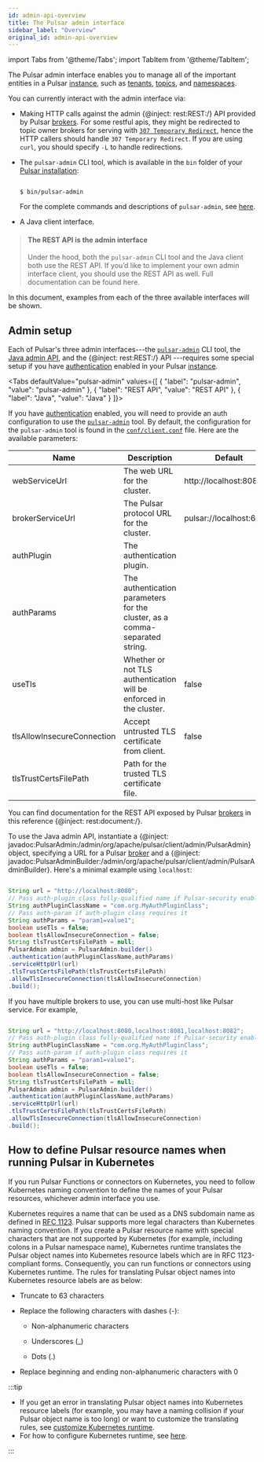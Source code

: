 ```yaml
---
id: admin-api-overview
title: The Pulsar admin interface
sidebar_label: "Overview"
original_id: admin-api-overview
---
```


import Tabs from '@theme/Tabs';
import TabItem from '@theme/TabItem';


The Pulsar admin interface enables you to manage all of the important entities in a Pulsar [instance](reference-terminology.md#instance), such as [tenants](reference-terminology.md#tenant), [topics](reference-terminology.md#topic), and [namespaces](reference-terminology.md#namespace).

You can currently interact with the admin interface via:

- Making HTTP calls against the admin {@inject: rest:REST:/} API provided by Pulsar [brokers](reference-terminology.md#broker). For some restful apis, they might be redirected to topic owner brokers for serving
   with [`307 Temporary Redirect`](https://developer.mozilla.org/en-US/docs/Web/HTTP/Status/307), hence the HTTP callers should handle `307 Temporary Redirect`. If you are using `curl`, you should specify `-L`
   to handle redirections.
- The `pulsar-admin` CLI tool, which is available in the `bin` folder of your [Pulsar installation](getting-started-standalone):

  ```shell

  $ bin/pulsar-admin

  ```

  For the complete commands and descriptions of `pulsar-admin`, see [here](https://pulsar.apache.org/tools/pulsar-admin/2.7.0-SNAPSHOT/).

- A Java client interface.

> #### The REST API is the admin interface
> Under the hood, both the `pulsar-admin` CLI tool and the Java client both use the REST API. If you’d like to implement your own admin interface client, you should use the REST API as well. Full documentation can be found here.

In this document, examples from each of the three available interfaces will be shown.

## Admin setup

Each of Pulsar's three admin interfaces---the [`pulsar-admin`](reference-pulsar-admin) CLI tool, the [Java admin API](/api/admin), and the {@inject: rest:REST:/} API ---requires some special setup if you have [authentication](security-overview.md#authentication-providers) enabled in your Pulsar [instance](reference-terminology.md#instance).

<Tabs 
  defaultValue="pulsar-admin"
  values={[
  {
    "label": "pulsar-admin",
    "value": "pulsar-admin"
  },
  {
    "label": "REST API",
    "value": "REST API"
  },
  {
    "label": "Java",
    "value": "Java"
  }
]}>
<TabItem value="pulsar-admin">

If you have [authentication](security-overview.md#authentication-providers) enabled, you will need to provide an auth configuration to use the [`pulsar-admin`](reference-pulsar-admin) tool. By default, the configuration for the `pulsar-admin` tool is found in the [`conf/client.conf`](reference-configuration.md#client) file. Here are the available parameters:

|Name|Description|Default|
|----|-----------|-------|
|webServiceUrl|The web URL for the cluster.|http://localhost:8080/|
|brokerServiceUrl|The Pulsar protocol URL for the cluster.|pulsar://localhost:6650/|
|authPlugin|The authentication plugin.| |
|authParams|The authentication parameters for the cluster, as a comma-separated string.| |
|useTls|Whether or not TLS authentication will be enforced in the cluster.|false|
|tlsAllowInsecureConnection|Accept untrusted TLS certificate from client.|false|
|tlsTrustCertsFilePath|Path for the trusted TLS certificate file.| |

</TabItem>
<TabItem value="REST API">

You can find documentation for the REST API exposed by Pulsar [brokers](reference-terminology.md#broker) in this reference {@inject: rest:document:/}.

</TabItem>
<TabItem value="Java">

To use the Java admin API, instantiate a {@inject: javadoc:PulsarAdmin:/admin/org/apache/pulsar/client/admin/PulsarAdmin} object, specifying a URL for a Pulsar [broker](reference-terminology.md#broker) and a {@inject: javadoc:PulsarAdminBuilder:/admin/org/apache/pulsar/client/admin/PulsarAdminBuilder}. Here's a minimal example using `localhost`:

```java

String url = "http://localhost:8080";
// Pass auth-plugin class fully-qualified name if Pulsar-security enabled
String authPluginClassName = "com.org.MyAuthPluginClass";
// Pass auth-param if auth-plugin class requires it
String authParams = "param1=value1";
boolean useTls = false;
boolean tlsAllowInsecureConnection = false;
String tlsTrustCertsFilePath = null;
PulsarAdmin admin = PulsarAdmin.builder()
.authentication(authPluginClassName,authParams)
.serviceHttpUrl(url)
.tlsTrustCertsFilePath(tlsTrustCertsFilePath)
.allowTlsInsecureConnection(tlsAllowInsecureConnection)
.build();

```

If you have multiple brokers to use, you can use multi-host like Pulsar service. For example,

```java

String url = "http://localhost:8080,localhost:8081,localhost:8082";
// Pass auth-plugin class fully-qualified name if Pulsar-security enabled
String authPluginClassName = "com.org.MyAuthPluginClass";
// Pass auth-param if auth-plugin class requires it
String authParams = "param1=value1";
boolean useTls = false;
boolean tlsAllowInsecureConnection = false;
String tlsTrustCertsFilePath = null;
PulsarAdmin admin = PulsarAdmin.builder()
.authentication(authPluginClassName,authParams)
.serviceHttpUrl(url)
.tlsTrustCertsFilePath(tlsTrustCertsFilePath)
.allowTlsInsecureConnection(tlsAllowInsecureConnection)
.build();

```
</TabItem>

</Tabs>

## How to define Pulsar resource names when running Pulsar in Kubernetes

If you run Pulsar Functions or connectors on Kubernetes, you need to follow Kubernetes naming convention to define the names of your Pulsar resources, whichever admin interface you use.

Kubernetes requires a name that can be used as a DNS subdomain name as defined in [RFC 1123](https://kubernetes.io/docs/concepts/overview/working-with-objects/names/#names). Pulsar supports more legal characters than Kubernetes naming convention. If you create a Pulsar resource name with special characters that are not supported by Kubernetes (for example, including colons in a Pulsar namespace name), Kubernetes runtime translates the Pulsar object names into Kubernetes resource labels which are in RFC 1123-compliant forms. Consequently, you can run functions or connectors using Kubernetes runtime. The rules for translating Pulsar object names into Kubernetes resource labels are as below:

- Truncate to 63 characters
  
- Replace the following characters with dashes (-):
  
  - Non-alphanumeric characters
  
  - Underscores (_)
  
  - Dots (.) 
  
- Replace beginning and ending non-alphanumeric characters with 0
  
:::tip

- If you get an error in translating Pulsar object names into Kubernetes resource labels (for example, you may have a naming collision if your Pulsar object name is too long) or want to customize the translating rules, see [customize Kubernetes runtime](https://pulsar.apache.org/docs/en/next/functions-runtime/#customize-kubernetes-runtime).
- For how to configure Kubernetes runtime, see [here](https://pulsar.apache.org/docs/en/next/functions-runtime/#configure-kubernetes-runtime).

:::
